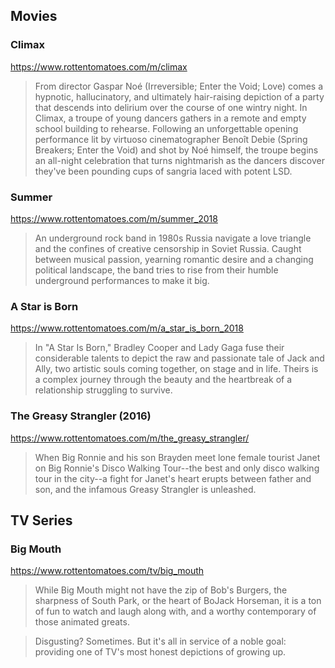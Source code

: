## Movies

### Climax
https://www.rottentomatoes.com/m/climax

> From director Gaspar Noé (Irreversible; Enter the Void; Love) comes a hypnotic, hallucinatory, and ultimately hair-raising depiction of a party that descends into delirium over the course of one wintry night. In Climax, a troupe of young dancers gathers in a remote and empty school building to rehearse. Following an unforgettable opening performance lit by virtuoso cinematographer Benoît Debie (Spring Breakers; Enter the Void) and shot by Noé himself, the troupe begins an all-night celebration that turns nightmarish as the dancers discover they've been pounding cups of sangria laced with potent LSD.

### Summer
https://www.rottentomatoes.com/m/summer_2018

> An underground rock band in 1980s Russia navigate a love triangle and the confines of creative censorship in Soviet Russia. Caught between musical passion, yearning romantic desire and a changing political landscape, the band tries to rise from their humble underground performances to make it big.

### A Star is Born
https://www.rottentomatoes.com/m/a_star_is_born_2018

> In "A Star Is Born," Bradley Cooper and Lady Gaga fuse their considerable talents to depict the raw and passionate tale of Jack and Ally, two artistic souls coming together, on stage and in life. Theirs is a complex journey through the beauty and the heartbreak of a relationship struggling to survive.

### The Greasy Strangler (2016)
https://www.rottentomatoes.com/m/the_greasy_strangler/

> When Big Ronnie and his son Brayden meet lone female tourist Janet on Big Ronnie's Disco Walking Tour--the best and only disco walking tour in the city--a fight for Janet's heart erupts between father and son, and the infamous Greasy Strangler is unleashed.

## TV Series

### Big Mouth
https://www.rottentomatoes.com/tv/big_mouth

> While Big Mouth might not have the zip of Bob's Burgers, the sharpness of South Park, or the heart of BoJack Horseman, it is a ton of fun to watch and laugh along with, and a worthy contemporary of those animated greats.

> Disgusting? Sometimes. But it's all in service of a noble goal: providing one of TV's most honest depictions of growing up.
